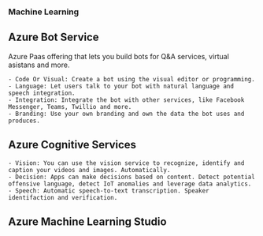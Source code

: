 ### Machine Learning

## Azure Bot Service
Azure Paas offering that lets you build bots for Q&A services, virtual asistans and more.

    - Code Or Visual: Create a bot using the visual editor or programming.
    - Language: Let users talk to your bot with natural language and speech integration.
    - Integration: Integrate the bot with other services, like Facebook Messenger, Teams, Twillio and more.
    - Branding: Use your own branding and own the data the bot uses and produces.

## Azure Cognitive Services
    - Vision: You can use the vision service to recognize, identify and caption your videos and images. Automatically.
    - Decision: Apps can make decisions based on content. Detect potential offensive language, detect IoT anomalies and leverage data analytics.
    - Speech: Automatic speech-to-text transcription. Speaker identifaction and verification.

## Azure Machine Learning Studio
